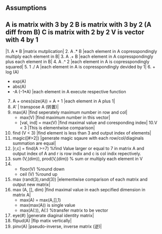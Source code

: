 Assumptions
-----------------------------------------
  A is matrix with 3 by 2
	B is matrix with 3 by 2 (A diff from B)
	C is matrix with 2 by 2
	V is vector with 4 by 1
------------------------------------------

|1. A * B  |matrix mutplication|
2. A .* B |each element in A copresspondingly multiply each element in B|
3. A .+ B |each element in A copresspondingly plus each element in B|
4. A .^ 2 |each element in A is copresspondingly squared|
5. 1 ./ A |each element in A is copresspondingly devided by 1|
6. + log (A)
   + exp(A) 
   + abs(A) 
   + -A (-1*A) |each element in A execute respective function
7. A + ones(size(A)) = A + 1 |each element in A plus 1|
8. A' | transpose A (转置)|
9. max(A) |find seperately maximum number in row and col|
   + max(V) |find maximum number in this vector|
   + [val, ind] = max(V) |find maximal value and coresponding index|
10.V < 3 |This is elementwise comparison|
11. find (V < 3) |find element is less than 3 and output index of elements|
12. magic([#>2]) |generate magic sqaure with each row/col/diaginals summation are equal|
13. [r,c] = find(A >=7) %find Value larger or equal to 7 in matrix A and output index of A
    and r is row indix and c is col indix repectively.
14. sum (V,(dim)), prod(V,(dim)) % sum or multiply each element in V
15. + floor(V) %round down
    + ceil (V) %round up
16. max (rand(3),rand(3)) |elementwise comparison of each matrix and output new matrix|
17. max (A, [], dim) |find maximal value in each sepcified dimension in matrix A|
	+ max(A) = max(A,[],1)
	+ max(max(A)) is single value
	+ max(A(:)), A(:) %transfer matrix to be vector
18. eye(#) |generate diaginal identity matrix|
19. flipud(A) |flip matix vertically|
20. pinv(A) |pseudo-inverse, inverse matrix (逆)|




